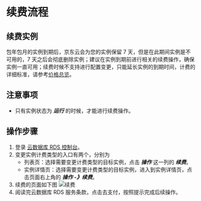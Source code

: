 # 续费流程
## 续费实例
包年包月的实例到期后，京东云会为您的实例保留 7 天，但是在此期间实例是不可用的，7 天之后会彻底删除实例；建议在实例到期前进行相关的续费操作，确保实例一直可用；续费时候不支持进行配置变更，只能延长实例的到期时间，计费的详细标准，请参考[价格总览](./Price-Overview.md)。

## 注意事项
* 只有实例状态为 ***运行*** 的时候，才能进行续费操作。 

## 操作步骤
1. 登录 [云数据库 RDS 控制台](https://rds-console.jdcloud.com/database)。
2. 变更实例计费类型的入口有两个，分别为
    * 列表页：选择需要变更计费类型的目标实例，点击 ***操作*** 这一列的 ***续费***。
    * 实例详情页：选择需要变更计费类型的目标实例，进入到实例详情页，点击页面右上角的 ***操作 -》续费***。
3. 续费的页面如下图
![续费](https://img1.jcloudcs.com/cms/fab1d66b-e027-41c7-bd1b-91ba6f7950f920180404134106.png)
4. 阅读完云数据库 RDS 服务条款，点击去支付，按照提示完成后续操作。
